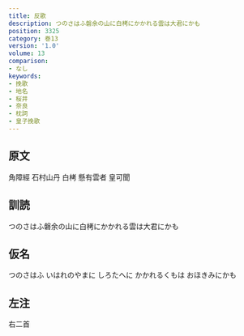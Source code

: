 ```yaml
---
title: 反歌
description: つのさはふ磐余の山に白栲にかかれる雲は大君にかも
position: 3325
category: 巻13
version: '1.0'
volume: 13
comparison:
- なし
keywords:
- 挽歌
- 地名
- 桜井
- 奈良
- 枕詞
- 皇子挽歌
---
```


## 原文

角障經 石村山丹 白栲 懸有雲者 皇可聞

## 訓読

つのさはふ磐余の山に白栲にかかれる雲は大君にかも

## 仮名

つのさはふ いはれのやまに しろたへに かかれるくもは おほきみにかも

## 左注

右二首
